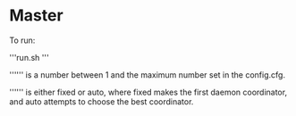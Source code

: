 # Master
To run:

'''run.sh <number of daemons> <coordinator mode>'''

'''<number of daemons>''' is a number between 1 and the maximum number set in the config.cfg.

'''<coordinator mode>''' is either fixed or auto, where fixed makes the first daemon coordinator, and auto attempts to choose the best coordinator.